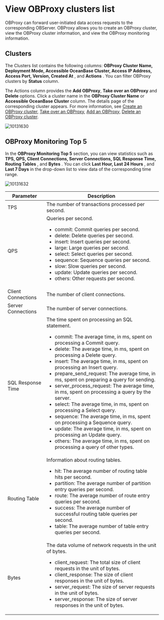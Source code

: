 # View OBProxy clusters list

OBProxy can forward user-initiated data access requests to the corresponding OBServer. OBProxy allows you to create an OBProxy cluster, view the OBProxy cluster information, and view the OBProxy monitoring information.

## Clusters

The Clusters list contains the following columns: **OBProxy Cluster Name, Deployment Mode, Accessible OceanBase Cluster, Access IP Address, Access Port, Version, Created At** , and **Actions** . You can filter OBProxy clusters by **Status** column.

The Actions column provides the **Add OBProxy**, **Take over an OBProxy** and **Delete** options. Click a cluster name in the **OBProxy Cluster Name** or **Accessible OceanBase Cluster** column. The details page of the corresponding cluster appears. For more information, see [Create an OBProxy cluster](../../500.quickstart/800.quickstart-create-an-obproxy-cluster.md), [Take over an OBProxy](../400.manage-a-obproxy-server/200.take-over-an-obproxy.md), [Add an OBProxy](../400.manage-a-obproxy-server/100.add-an-obproxy.md), [Delete an OBProxy cluster](../300.manage-a-obproxy-cluster/500.delete-an-obproxy-cluster.md).

![10131630](https://help-static-aliyun-doc.aliyuncs.com/assets/img/en-US/5814306461/p338376.png)

## OBProxy Monitoring Top 5

In the **OBProxy Monitoring Top 5** section, you can view statistics such as **TPS, QPS, Client Connections, Server Connections, SQL Response Time, Routing Tables** , and **Bytes** . You can click **Last Hour, Last 24 Hours** , and **Last 7 Days** in the drop-down list to view data of the corresponding time range.

![10131632](https://help-static-aliyun-doc.aliyuncs.com/assets/img/en-US/6814306461/p338379.png)

|   **Parameter**    |    **Description**     |
|--------------------|---------------|
| TPS                | The number of transactions processed per second.   |
| QPS                | Queries per second. <ul><li> commit: Commit queries per second.  </li><li>  delete: Delete queries per second.  </li><li>  insert: Insert queries per second.  </li><li>  large: Large queries per second.  </li><li>  select: Select queries per second.  </li><li>  sequence: Sequence queries per second.  </li><li>  slow: Slow queries per second.   </li><li> update: Update queries per second.  </li><li>  others: Other requests per second.    </li></ul>   |
| Client Connections | The number of client connections.   |
| Server Connections | The number of server connections.  |
| SQL Response Time  | The time spent on processing an SQL statement. <ul><li> commit: The average time, in ms, spent on processing a Commit query.   </li><li> delete: The average time, in ms, spent on processing a Delete query.   </li><li> insert: The average time, in ms, spent on processing an Insert query.   </li><li> prepare_send_request: The average time, in ms, spent on preparing a query for sending.   </li><li> server_process_request: The average time, in ms, spent on processing a query by the server.   </li><li>select: The average time, in ms, spent on processing a Select query.   </li><li> sequence: The average time, in ms, spent on processing a Sequence query.   </li><li> update: The average time, in ms, spent on processing an Update query.   </li><li> others: The average time, in ms, spent on processing a query of other types. </li></ul>   |
| Routing Table      | Information about routing tables. <ul><li> hit: The average number of routing table hits per second.   </li><li> partition: The average number of partition entry queries per second.   </li><li>route: The average number of route entry queries per second.   </li><li> success: The average number of successful routing table queries per second.   </li><li> table: The average number of table entry queries per second.   </li></ul>  |
| Bytes              | The data volume of network requests in the unit of bytes. <ul><li> client_request: The total size of client requests in the unit of bytes.   </li><li> client_response: The size of client responses in the unit of bytes.   </li><li> server_request: The size of server requests in the unit of bytes.   </li><li> server_response: The size of server responses in the unit of bytes.   </li></ul>   |
